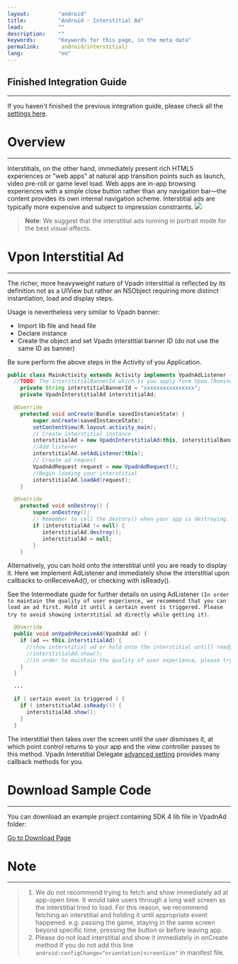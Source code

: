 ```yaml
---
layout:         "android"
title:          "Android - Interstitial Ad"
lead:           ""
description:    ""
keywords:       "Keywords for this page, in the meta data"
permalink:       android/interstitial/
lang:           "en"
---
```


## Finished Integration Guide
---
If you haven't finished the previous integration guide, please check all the [settings here](../integration-guide/).

# Overview
---
Interstitials, on the other hand, immediately present rich HTML5 experiences or "web apps" at natural app transition points such as launch, video pre-roll or game level load. Web apps are in-app browsing experiences with a simple close button rather than any navigation bar—the content provides its own internal navigation scheme. Interstitial ads are typically more expensive and subject to impression constraints.
![]({{site.imgurl}}/Interstitial.png)

> **Note**:
> We suggest that the interstitial ads running in portrait mode for the best visual effects.


# Vpon Interstitial Ad
---
The richer, more heavyweight nature of Vpadn interstitial is reflected by its definition not as a UIView but rather an NSObject requiring more distinct instantiation, load and display steps.

Usage is nevertheless very similar to Vpadn banner:

* Import lib file and head file
* Declare instance
* Create the object and set Vpadn interstitial banner ID (do not use the same ID as banner)


Be sure perform the above steps in the Activity of you Application.

```java
public class MainActivity extends Activity implements VpadnAdListener {
  //TODO: The InterstitialBannerId which is you apply form Vpon.(Remind: This interstitial banner ID is different with normal banner ID).
	private String interstitialBannerId = "xxxxxxxxxxxxxxxx";
	private VpadnInterstitialAd interstitialAd;

  @Override
	protected void onCreate(Bundle savedInstanceState) {
		super.onCreate(savedInstanceState);
		setContentView(R.layout.activity_main);
		// Create interstitial instance
		interstitialAd = new VpadnInterstitialAd(this, interstitialBannerId, "TW");
		//Add listener
		interstitialAd.setAdListener(this);
		// Create ad request
		VpadnAdRequest request = new VpadnAdRequest();
		//Begin loading your interstitial
		interstitialAd.loadAd(request);
	}

  @Override
	protected void onDestroy() {
		super.onDestroy();
		// Remember to call the destory() when your app is destroying.
		if (interstitialAd != null) {
           interstitialAd.destroy();
           interstitialAd = null;
		}
	}
```

Alternatively, you can hold onto the interstitial until you are ready to display it.
Here we implement AdListener and immediately show the interstitial upon callbacks to onReceiveAd(), or checking with isReady().

See the Intermediate guide for further details on using AdListener `(In order to maintain the quality of user experience, we recommend that you can load an ad first. Hold it until a certain event is triggered. Please try to avoid showing interstitial ad directly while getting it)`.

```java
  @Override
  public void onVpadnReceiveAd(VpadnAd ad) {
    if (ad == this.interstitialAd) {
      //show interstitial ad or hold onto the interstitial untill ready to display it.
      //interstitialAd.show();
      //in order to maintain the quality of user experience, please try to avoid showing interstitial ad directly while getting it.
    }
  }

  ...

  if ( certain event is triggered ) {
    if ( interstitialAd.isReady()) {
      interstitialAd.show();
    }
  }

```

The interstitial then takes over the screen until the user dismisses it, at which point control returns to your app and the view controller passes to this method.
Vpadn Interstitial Delegate [advanced setting] provides many callback methods for you.

# Download Sample Code
---
You can download an example project containing SDK 4 lib file in VpadnAd folder:

[Go to Download Page]

# Note
 ---
 > 1. We do not recommend trying to fetch and show immediately ad at app-open time. It would take users through a long wait screen as the interstitial tried to load. For this reason, we recommend fetching an interstitial and holding it until appropriate event happened. e.g. passing the game, staying in the same screen beyond specific time, pressing the button or before leaving app.
 > 2. Please do not load interstitial and show it immediately in onCreate method if you do not add this line `android:configChange="orientation|screenSize"` in manifest file.




[Go to Download Page]:../../android/download
[advanced setting]: ../advanced/
